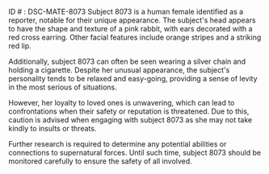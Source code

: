 ID # : DSC-MATE-8073
Subject 8073 is a human female identified as a reporter, notable for their unique appearance. The subject's head appears to have the shape and texture of a pink rabbit, with ears decorated with a red cross earring. Other facial features include orange stripes and a striking red lip. 

Additionally, subject 8073 can often be seen wearing a silver chain and holding a cigarette. Despite her unusual appearance, the subject's personality tends to be relaxed and easy-going, providing a sense of levity in the most serious of situations.

However, her loyalty to loved ones is unwavering, which can lead to confrontations when their safety or reputation is threatened. Due to this, caution is advised when engaging with subject 8073 as she may not take kindly to insults or threats. 

Further research is required to determine any potential abilities or connections to supernatural forces. Until such time, subject 8073 should be monitored carefully to ensure the safety of all involved.